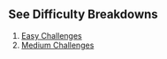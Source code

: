 ## See Difficulty Breakdowns
1. [Easy Challenges](src/easy/easy_task.md)
2. [Medium Challenges](src/medium/medium_task.md)
